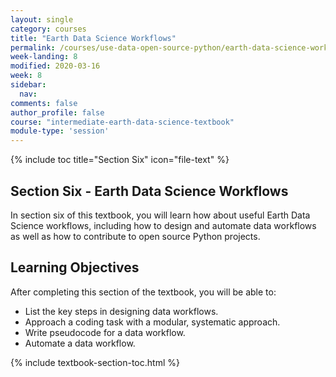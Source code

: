 ```yaml
---
layout: single
category: courses
title: "Earth Data Science Workflows"
permalink: /courses/use-data-open-source-python/earth-data-science-workflows/
week-landing: 8
modified: 2020-03-16
week: 8
sidebar:
  nav:
comments: false
author_profile: false
course: "intermediate-earth-data-science-textbook"
module-type: 'session'
---
```


{% include toc title="Section Six" icon="file-text" %}

<div class="notice--info" markdown="1">

## <i class="fa fa-ship" aria-hidden="true"></i> Section Six - Earth Data Science Workflows

In section six of this textbook, you will learn how about useful Earth Data Science workflows, including how to design and automate data workflows as well as how to contribute to open source Python projects. 


## <i class="fa fa-graduation-cap" aria-hidden="true"></i> Learning Objectives

After completing this section of the textbook, you will be able to:

* List the key steps in designing data workflows. 
* Approach a coding task with a modular, systematic approach. 
* Write pseudocode for a data workflow.
* Automate a data workflow. 

</div>


{% include textbook-section-toc.html %}
